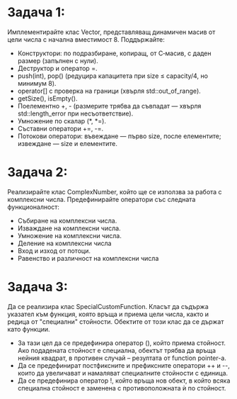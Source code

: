 # Задача 1: 
Имплементирайте клас Vector, представляващ динамичен масив от цели числа с начална вместимост 8. Поддържайте:

* Конструктори: по подразбиране, копиращ, от C‑масив, с даден размер (запълнен с нули).
* Деструктор и оператор =.
* push(int), pop() (редуцира капацитета при size ≤ capacity/4, но минимум 8).
* operator[] с проверка на граници (хвърля std::out_of_range).
* getSize(), isEmpty().
* Поелементно +, - (размерите трябва да съвпадат — хвърля std::length_error при несъответствие).
* Умножение по скалар (*, *=).
* Съставни оператори +=, -=.
* Потокови оператори: въвеждане — първо size, после елементите; извеждане — size и елементите.

# Задача 2:  
Реализирайте клас ComplexNumber, който ще се използва за работа с комплексни числа. Предефинирайте оператори със следната функционалност:

* Събиране на комплексни числа.
* Изваждане на комплексни числа.
* Умножение на комплексни числа.
* Деление на комплексни числа
* Вход и изход от потоци.
* Равенство и различност на комплексни числа

# Задача 3: 
Да се реализира клас SpecialCustomFunction. Класът да съдържа указател към функция, която връща и приема цели числа, както и редица от "специални" стойности. Обектите от този клас да се държат като функции.

* За тази цел да се предефинира оператор (), който приема стойност. Ако подадената стойност е специална, обектът трябва да връща нейния квадрат, в противен случай – резултата от function pointer-а.
* Да се предефинират постфиксните и префиксните оператори ++ и --, които да увеличават и намаляват специалните стойности с единица.
* Да се предефинира оператор !, който връща нов обект, в който всяка специална стойност е заменена с противоположната ѝ по стойност.
